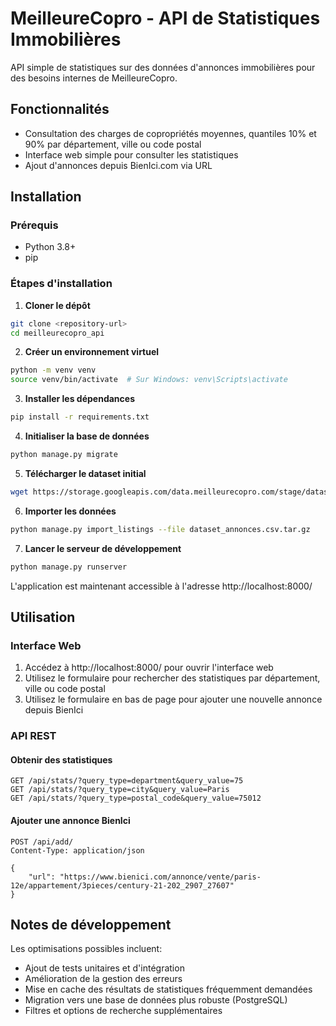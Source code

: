 # MeilleureCopro - API de Statistiques Immobilières

API simple de statistiques sur des données d'annonces immobilières pour des besoins internes de MeilleureCopro.

## Fonctionnalités

- Consultation des charges de copropriétés moyennes, quantiles 10% et 90% par département, ville ou code postal
- Interface web simple pour consulter les statistiques
- Ajout d'annonces depuis BienIci.com via URL

## Installation

### Prérequis

- Python 3.8+
- pip

### Étapes d'installation

1. **Cloner le dépôt**

```bash
git clone <repository-url>
cd meilleurecopro_api
```

2. **Créer un environnement virtuel**

```bash
python -m venv venv
source venv/bin/activate  # Sur Windows: venv\Scripts\activate
```

3. **Installer les dépendances**

```bash
pip install -r requirements.txt
```

4. **Initialiser la base de données**

```bash
python manage.py migrate
```

5. **Télécharger le dataset initial**

```bash
wget https://storage.googleapis.com/data.meilleurecopro.com/stage/dataset_annonces.csv.tar.gz
```

6. **Importer les données**

```bash
python manage.py import_listings --file dataset_annonces.csv.tar.gz
```

7. **Lancer le serveur de développement**

```bash
python manage.py runserver
```

L'application est maintenant accessible à l'adresse http://localhost:8000/

## Utilisation

### Interface Web

1. Accédez à http://localhost:8000/ pour ouvrir l'interface web
2. Utilisez le formulaire pour rechercher des statistiques par département, ville ou code postal
3. Utilisez le formulaire en bas de page pour ajouter une nouvelle annonce depuis BienIci

### API REST

#### Obtenir des statistiques

```
GET /api/stats/?query_type=department&query_value=75
GET /api/stats/?query_type=city&query_value=Paris
GET /api/stats/?query_type=postal_code&query_value=75012
```

#### Ajouter une annonce BienIci

```
POST /api/add/
Content-Type: application/json

{
    "url": "https://www.bienici.com/annonce/vente/paris-12e/appartement/3pieces/century-21-202_2907_27607"
}
```

## Notes de développement

Les optimisations possibles incluent:

- Ajout de tests unitaires et d'intégration
- Amélioration de la gestion des erreurs
- Mise en cache des résultats de statistiques fréquemment demandées
- Migration vers une base de données plus robuste (PostgreSQL)
- Filtres et options de recherche supplémentaires